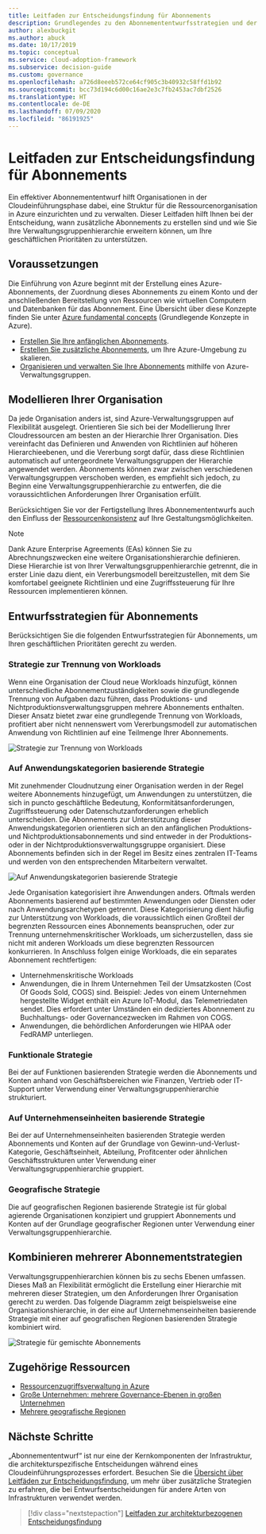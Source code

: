 ```yaml
---
title: Leitfaden zur Entscheidungsfindung für Abonnements
description: Grundlegendes zu den Abonnemententwurfsstrategien und der Verwaltungsgruppenhierarchie zum Organisieren Ihrer Azure-Ressourcen
author: alexbuckgit
ms.author: abuck
ms.date: 10/17/2019
ms.topic: conceptual
ms.service: cloud-adoption-framework
ms.subservice: decision-guide
ms.custom: governance
ms.openlocfilehash: a726d8eeeb572ce64cf905c3b40932c58ffd1b92
ms.sourcegitcommit: bcc73d194c6d00c16ae2e3c7fb2453ac7dbf2526
ms.translationtype: HT
ms.contentlocale: de-DE
ms.lasthandoff: 07/09/2020
ms.locfileid: "86191925"
---
```

# <a name="subscription-decision-guide"></a>Leitfaden zur Entscheidungsfindung für Abonnements

Ein effektiver Abonnemententwurf hilft Organisationen in der Cloudeinführungsphase dabei, eine Struktur für die Ressourcenorganisation in Azure einzurichten und zu verwalten. Dieser Leitfaden hilft Ihnen bei der Entscheidung, wann zusätzliche Abonnements zu erstellen sind und wie Sie Ihre Verwaltungsgruppenhierarchie erweitern können, um Ihre geschäftlichen Prioritäten zu unterstützen.

## <a name="prerequisites"></a>Voraussetzungen

Die Einführung von Azure beginnt mit der Erstellung eines Azure-Abonnements, der Zuordnung dieses Abonnements zu einem Konto und der anschließenden Bereitstellung von Ressourcen wie virtuellen Computern und Datenbanken für das Abonnement. Eine Übersicht über diese Konzepte finden Sie unter [Azure fundamental concepts](../../ready/considerations/fundamental-concepts.md) (Grundlegende Konzepte in Azure).

- [Erstellen Sie Ihre anfänglichen Abonnements](../../ready/azure-best-practices/initial-subscriptions.md).
- [Erstellen Sie zusätzliche Abonnements](../../ready/azure-best-practices/scale-subscriptions.md), um Ihre Azure-Umgebung zu skalieren.
- [Organisieren und verwalten Sie Ihre Abonnements](../../ready/azure-best-practices/organize-subscriptions.md) mithilfe von Azure-Verwaltungsgruppen.

## <a name="model-your-organization"></a>Modellieren Ihrer Organisation

Da jede Organisation anders ist, sind Azure-Verwaltungsgruppen auf Flexibilität ausgelegt. Orientieren Sie sich bei der Modellierung Ihrer Cloudressourcen am besten an der Hierarchie Ihrer Organisation. Dies vereinfacht das Definieren und Anwenden von Richtlinien auf höheren Hierarchieebenen, und die Vererbung sorgt dafür, dass diese Richtlinien automatisch auf untergeordnete Verwaltungsgruppen der Hierarchie angewendet werden. Abonnements können zwar zwischen verschiedenen Verwaltungsgruppen verschoben werden, es empfiehlt sich jedoch, zu Beginn eine Verwaltungsgruppenhierarchie zu entwerfen, die die voraussichtlichen Anforderungen Ihrer Organisation erfüllt.

Berücksichtigen Sie vor der Fertigstellung Ihres Abonnemententwurfs auch den Einfluss der [Ressourcenkonsistenz](../resource-consistency/index.md) auf Ihre Gestaltungsmöglichkeiten.

> [!NOTE]
> Dank Azure Enterprise Agreements (EAs) können Sie zu Abrechnungszwecken eine weitere Organisationshierarchie definieren. Diese Hierarchie ist von Ihrer Verwaltungsgruppenhierarchie getrennt, die in erster Linie dazu dient, ein Vererbungsmodell bereitzustellen, mit dem Sie komfortabel geeignete Richtlinien und eine Zugriffssteuerung für Ihre Ressourcen implementieren können.

## <a name="subscription-design-strategies"></a>Entwurfsstrategien für Abonnements

Berücksichtigen Sie die folgenden Entwurfsstrategien für Abonnements, um Ihren geschäftlichen Prioritäten gerecht zu werden.

### <a name="workload-separation-strategy"></a>Strategie zur Trennung von Workloads

Wenn eine Organisation der Cloud neue Workloads hinzufügt, können unterschiedliche Abonnementzuständigkeiten sowie die grundlegende Trennung von Aufgaben dazu führen, dass Produktions- und Nichtproduktionsverwaltungsgruppen mehrere Abonnements enthalten. Dieser Ansatz bietet zwar eine grundlegende Trennung von Workloads, profitiert aber nicht nennenswert vom Vererbungsmodell zur automatischen Anwendung von Richtlinien auf eine Teilmenge Ihrer Abonnements.

![Strategie zur Trennung von Workloads](../../_images/ready/management-group-hierarchy-v2.png)

### <a name="application-category-strategy"></a>Auf Anwendungskategorien basierende Strategie

Mit zunehmender Cloudnutzung einer Organisation werden in der Regel weitere Abonnements hinzugefügt, um Anwendungen zu unterstützen, die sich in puncto geschäftliche Bedeutung, Konformitätsanforderungen, Zugriffssteuerung oder Datenschutzanforderungen erheblich unterscheiden. Die Abonnements zur Unterstützung dieser Anwendungskategorien orientieren sich an den anfänglichen Produktions- und Nichtproduktionsabonnements und sind entweder in der Produktions- oder in der Nichtproduktionsverwaltungsgruppe organisiert. Diese Abonnements befinden sich in der Regel im Besitz eines zentralen IT-Teams und werden von den entsprechenden Mitarbeitern verwaltet.

![Auf Anwendungskategorien basierende Strategie](../../_images\decision-guides\decision-guide-subscriptions-hierarchy.png)

Jede Organisation kategorisiert ihre Anwendungen anders. Oftmals werden Abonnements basierend auf bestimmten Anwendungen oder Diensten oder nach Anwendungsarchetypen getrennt. Diese Kategorisierung dient häufig zur Unterstützung von Workloads, die voraussichtlich einen Großteil der begrenzten Ressourcen eines Abonnements beanspruchen, oder zur Trennung unternehmenskritischer Workloads, um sicherzustellen, dass sie nicht mit anderen Workloads um diese begrenzten Ressourcen konkurrieren. In Anschluss folgen einige Workloads, die ein separates Abonnement rechtfertigen:

- Unternehmenskritische Workloads
- Anwendungen, die in Ihrem Unternehmen Teil der Umsatzkosten (Cost Of Goods Sold, COGS) sind. Beispiel: Jedes von einem Unternehmen hergestellte Widget enthält ein Azure IoT-Modul, das Telemetriedaten sendet. Dies erfordert unter Umständen ein dediziertes Abonnement zu Buchhaltungs- oder Governancezwecken im Rahmen von COGS.
- Anwendungen, die behördlichen Anforderungen wie HIPAA oder FedRAMP unterliegen.

### <a name="functional-strategy"></a>Funktionale Strategie

Bei der auf Funktionen basierenden Strategie werden die Abonnements und Konten anhand von Geschäftsbereichen wie Finanzen, Vertrieb oder IT-Support unter Verwendung einer Verwaltungsgruppenhierarchie strukturiert.

### <a name="business-unit-strategy"></a>Auf Unternehmenseinheiten basierende Strategie

Bei der auf Unternehmenseinheiten basierenden Strategie werden Abonnements und Konten auf der Grundlage von Gewinn-und-Verlust-Kategorie, Geschäftseinheit, Abteilung, Profitcenter oder ähnlichen Geschäftsstrukturen unter Verwendung einer Verwaltungsgruppenhierarchie gruppiert.

### <a name="geographic-strategy"></a>Geografische Strategie

Die auf geografischen Regionen basierende Strategie ist für global agierende Organisationen konzipiert und gruppiert Abonnements und Konten auf der Grundlage geografischer Regionen unter Verwendung einer Verwaltungsgruppenhierarchie.

## <a name="mix-subscription-strategies"></a>Kombinieren mehrerer Abonnementstrategien

Verwaltungsgruppenhierarchien können bis zu sechs Ebenen umfassen. Dieses Maß an Flexibilität ermöglicht die Erstellung einer Hierarchie mit mehreren dieser Strategien, um den Anforderungen Ihrer Organisation gerecht zu werden. Das folgende Diagramm zeigt beispielsweise eine Organisationshierarchie, in der eine auf Unternehmenseinheiten basierende Strategie mit einer auf geografischen Regionen basierenden Strategie kombiniert wird.

![Strategie für gemischte Abonnements](../../_images\decision-guides\decision-guide-subscriptions-hierarchy-mixed.png)

## <a name="related-resources"></a>Zugehörige Ressourcen

- [Ressourcenzugriffsverwaltung in Azure](../../govern/resource-consistency/resource-access-management.md)
- [Große Unternehmen: mehrere Governance-Ebenen in großen Unternehmen](../../govern/guides/complex/multiple-layers-of-governance.md)
- [Mehrere geografische Regionen](../../migrate/azure-best-practices/multiple-regions.md)

## <a name="next-steps"></a>Nächste Schritte

„Abonnemententwurf“ ist nur eine der Kernkomponenten der Infrastruktur, die architekturspezifische Entscheidungen während eines Cloudeinführungsprozesses erfordert. Besuchen Sie die [Übersicht über Leitfäden zur Entscheidungsfindung](../index.md), um mehr über zusätzliche Strategien zu erfahren, die bei Entwurfsentscheidungen für andere Arten von Infrastrukturen verwendet werden.

> [!div class="nextstepaction"]
> [Leitfaden zur architekturbezogenen Entscheidungsfindung](../index.md)
